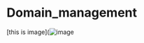 # Domain_management

[this is image](![image](https://user-images.githubusercontent.com/95928682/176669320-494dddeb-5709-412d-9943-d543f852d95f.png)
